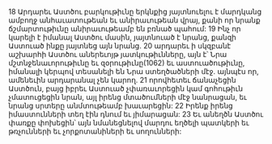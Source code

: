 18 Արդարեւ Աստծու բարկութիւնը երկնքից յայտնուելու է մարդկանց ամբողջ անհաւատութեան եւ անիրաւութեան վրայ, քանի որ նրանք ճշմարտութիւնը անիրաւութեամբ են բռնած պահում: 19 Ինչ որ կարելի է իմանալ Աստծու մասին, յայտնուած է նրանց, քանզի Աստուած ինքը յայտնեց այն նրանց. 20 արդարեւ ի սկզբանէ աշխարհի Աստծու աներեւոյթ յատկութիւնները, այն է՝ Նրա մշտնջենաւորութիւնը եւ զօրութիւնը(1062) եւ աստուածութիւնը, իմանալի կերպով տեսանելի են Նրա ստեղծածների մէջ. այնպէս որ, ամենեւին արդարանալ չեն կարող. 21 որովհետեւ ճանաչեցին Աստծուն, բայց իբրեւ Աստուած չփառաւորեցին կամ գոհութիւն չմատուցեցին նրան, այլ իրենց մտածումների մէջ նանրացան, եւ նրանց սրտերը անմտութեամբ խաւարեցին: 22 Իրենք իրենց իմաստունների տեղ էին դնում եւ յիմարացան: 23 Եւ անեղծն Աստծու փառքը փոխեցին՝ այն նմանեցնելով մարդու եղծելի պատկերի եւ թռչունների եւ չորքոտանիների եւ սողունների:
